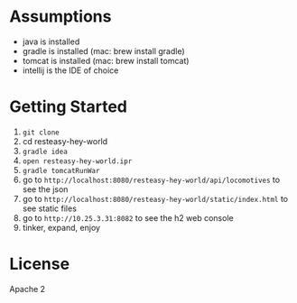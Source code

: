 Assumptions
===========

* java is installed
* gradle is installed (mac: brew install gradle)
* tomcat is installed (mac: brew install tomcat)
* intellij is the IDE of choice

Getting Started
===============
1. `git clone`
2. cd resteasy-hey-world
3. `gradle idea`
4. `open resteasy-hey-world.ipr`
5. `gradle tomcatRunWar`
6. go to `http://localhost:8080/resteasy-hey-world/api/locomotives` to see the json
7. go to `http://localhost:8080/resteasy-hey-world/static/index.html` to see static files
8. go to `http://10.25.3.31:8082` to see the h2 web console
9. tinker, expand, enjoy

License
=======
Apache 2
